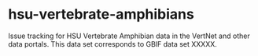 # hsu-vertebrate-amphibians
Issue tracking for HSU Vertebrate Amphibian data in the VertNet and other data portals. This data set corresponds to GBIF data set XXXXX.
